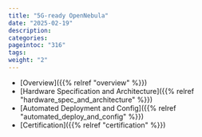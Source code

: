```yaml
---
title: "5G-ready OpenNebula"
date: "2025-02-19"
description:
categories:
pageintoc: "316"
tags:
weight: "2"
---
```


<a id="g-ready-opennebula"></a>

<!--# 5G-ready OpenNebula -->

* [Overview]({{% relref "overview" %}})
* [Hardware Specification and Architecture]({{% relref "hardware_spec_and_architecture" %}})
* [Automated Deployment and Config]({{% relref "automated_deploy_and_config" %}})
* [Certification]({{% relref "certification" %}})
